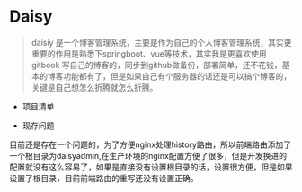 # Daisy

> daisiy 是一个博客管理系统，主要是作为自己的个人博客管理系统，其实更重要的作用是熟悉下springboot、vue等技术，其实我是更喜欢使用gitbook 写自己的博客的，同步到github做备份，部署简单，还不花钱，基本的博客功能都有了，但是如果自己有个服务器的话还是可以搞个博客的，关键是自己想怎么折腾就怎么折腾。

- 项目清单

- 现存问题

目前还是存在一个问题的，为了方便nginx处理history路由，所以前端路由添加了一个根目录为daisyadmin,在生产环境的nginx配置方便了很多，但是开发换进的配置就没有这么容易了，如果是直接没有设置根目录的话，设置很方便，但是如果设置了根目录，目前前端路由的重写还没有设置正确。

